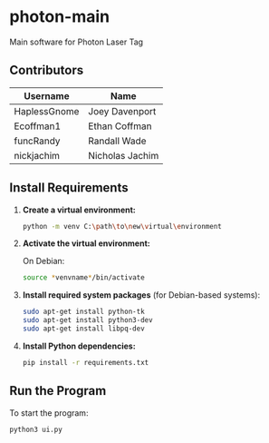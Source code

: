 # photon-main
Main software for Photon Laser Tag

## Contributors

| Username      | Name               |
|---------------|--------------------|
| HaplessGnome  | Joey Davenport     |
| Ecoffman1     | Ethan Coffman      |
| funcRandy     | Randall Wade       |
| nickjachim    | Nicholas Jachim    |

## Install Requirements

1. **Create a virtual environment:**

    ```bash
    python -m venv C:\path\to\new\virtual\environment
    ```

2. **Activate the virtual environment:**

    On Debian:

    ```bash
    source *venvname*/bin/activate 
    ```

3. **Install required system packages** (for Debian-based systems):

    ```bash
    sudo apt-get install python-tk
    sudo apt-get install python3-dev
    sudo apt-get install libpq-dev
    ```

4. **Install Python dependencies:**

    ```bash
    pip install -r requirements.txt
    ```

## Run the Program

To start the program:

```bash
python3 ui.py
